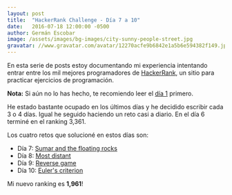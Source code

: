 ```yaml
---
layout: post
title:  "HackerRank Challenge - Día 7 a 10"
date:   2016-07-18 12:00:00 -0500
author: Germán Escobar
image: /assets/images/bg-images/city-sunny-people-street.jpg
gravatar: //www.gravatar.com/avatar/12270acfe9b6842e1a5b6e594382f149.jpg?s=80
---
```


En esta serie de posts estoy documentando mi experiencia intentando entrar entre los mil mejores programadores de <a href="https://www.hackerrank.com" target="_blank">HackerRank</a>, un sitio para practicar ejercicios de programación.<!-- more -->

**Nota:** Si aún no lo has hecho, te recomiendo leer el <a href="/hackerrank-challenge-dia-1/">día 1</a> primero.

He estado bastante ocupado en los últimos días y he decidido escribir cada 3 o 4 días. Igual he seguido haciendo un reto casi a diario. En el día 6 terminé en el ranking 3,361.

Los cuatro retos que solucioné en estos días son:

* Día 7: <a href="https://www.hackerrank.com/challenges/harry-potter-and-the-floating-rocks" target="_blank">Sumar and the floating rocks</a>
* Día 8: <a href="https://www.hackerrank.com/challenges/most-distant" target="_blank">Most distant</a>
* Día 9: <a href="https://www.hackerrank.com/challenges/reverse-game" target="_blank">Reverse game</a>
* Día 10: <a href="https://www.hackerrank.com/challenges/eulers-criterion" target="_blank">Euler's criterion</a>


Mi nuevo ranking es **1,961**!
